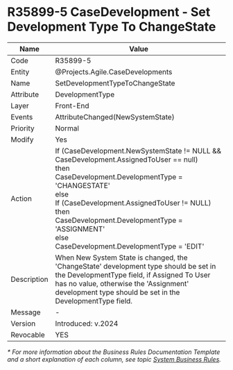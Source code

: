﻿---
erp.type: business-rule
erp.entity: Projects.Agile.CaseDevelopments
---

# R35899-5 CaseDevelopment - Set Development Type To ChangeState
| Name | Value |
| ---- | ----- |
| Code | R35899-5 |
| Entity | @Projects.Agile.CaseDevelopments |
| Name | SetDevelopmentTypeToChangeState |
| Attribute | DevelopmentType |
| Layer | Front-End |
| Events | AttributeChanged(NewSystemState) |
| Priority | Normal |
| Modify | Yes |
| Action | If (CaseDevelopment.NewSystemState != NULL && CaseDevelopment.AssignedToUser == null) <br/>then <br/>CaseDevelopment.DevelopmentType = 'CHANGESTATE' <br/>else <br/>If (CaseDevelopment.AssignedToUser != NULL) <br/>then <br/>CaseDevelopment.DevelopmentType = 'ASSIGNMENT' <br/>else <br/>CaseDevelopment.DevelopmentType = 'EDIT' |
| Description| When New System State is changed, the 'ChangeState' development type should be set in the DevelopmentType field, if Assigned To User has no value, otherwise the 'Assignment' development type should be set in the DevelopmentType field. |
| Message | - |
| Version | Introduced: v.2024 |
| Revocable | YES |

*\* For more information about the Business Rules Documentation Template and a short explanation of each column, see
topic [System Business Rules](../templates/template-description-system-business-rules.md).*
